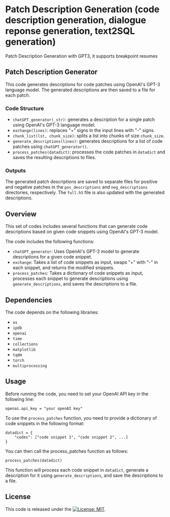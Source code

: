 # Patch Description Generation (code description generation, dialogue reponse generation, text2SQL generation)
Patch Description Generation with GPT3, it supports breakpoint resumes
## Patch Description Generator

This code generates descriptions for code patches using OpenAI's GPT-3 language model. The generated descriptions are then saved to a file for each patch.

### Code Structure

- `chatGPT_generator(_str)`: generates a description for a single patch using OpenAI's GPT-3 language model.
- `exchange(lines)`: replaces "+" signs in the input lines with "-" signs.
- `chunk_list(lst, chunk_size)`: splits a list into chunks of size `chunk_size`.
- `generate_descriptions(lines)`: generates descriptions for a list of code patches using `chatGPT_generator()`.
- `process_patches(datadict)`: processes the code patches in `datadict` and saves the resulting descriptions to files.

### Outputs

The generated patch descriptions are saved to separate files for positive and negative patches in the `pos_descriptions` and `neg_descriptions` directories, respectively. The `full.h5` file is also updated with the generated descriptions.


## Overview
This set of codes includes several functions that can generate code descriptions based on given code snippets using OpenAI's GPT-3 model.

The code includes the following functions:

- `chatGPT_generator`: Uses OpenAI's GPT-3 model to generate descriptions for a given code snippet.
- `exchange`: Takes a list of code snippets as input, swaps "+" with "-" in each snippet, and returns the modified snippets.
- `process_patches`: Takes a dictionary of code snippets as input, processes each snippet to generate descriptions using `generate_descriptions`, and saves the descriptions to a file.

## Dependencies
The code depends on the following libraries:

- `os`
- `ipdb`
- `openai`
- `time`
- `collections`
- `matplotlib`
- `tqdm`
- `torch`
- `multiprocessing`

## Usage
Before running the code, you need to set your OpenAI API key in the following line:

```
openai.api_key = "your openAI key"
```

To use the `process_patches` function, you need to provide a dictionary of code snippets in the following format:
```
datadict = {
    "codes": ["code snippet 1", "code snippet 2", ...]
}

```

You can then call the process_patches function as follows:
```
process_patches(datadict)
```
This function will process each code snippet in `datadict`, generate a description for it using `generate_descriptions`, and save the descriptions to a file.

## License
This code is released under the [![License: MIT](https://img.shields.io/badge/License-MIT-yellow.svg)](https://opensource.org/licenses/MIT).
